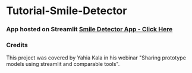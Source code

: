 # Tutorial-Smile-Detector
 
### App hosted on Streamlit [Smile Detector App - Click Here](https://share.streamlit.io/rochitasundar/tutorial-smile-detector/main/myapp2.py)

### Credits 
This project was covered by Yahia Kala in his webinar "Sharing prototype models using streamlit and comparable tools".

